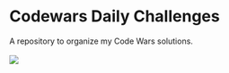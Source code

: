 # Codewars Daily Challenges

A repository to organize my Code Wars solutions.
<br>
<br>
<img src="https://www.codewars.com/users/OMahoneyM/badges/large">
